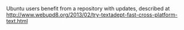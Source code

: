 <html>
<head><title>textadept_pkg</title></head>
<body>
<p>
  Ubuntu users benefit from a repository with updates, described at
  <a href="http://www.webupd8.org/2013/02/try-textadept-fast-cross-platform-text.html">
  http://www.webupd8.org/2013/02/try-textadept-fast-cross-platform-text.html
  </a>
</p>
</body>
</html>

